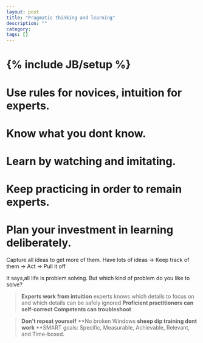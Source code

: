 ```yaml
---
layout: post
title: "Pragmatic thinking and learning"
description: ""
category: 
tags: []
---
```

{% include JB/setup %}
==========
Use rules for novices, intuition for experts.
==========
Know what you dont know.
==========
Learn by watching and imitating.
==========
Keep practicing in order to remain experts.
==========
Plan your investment in learning deliberately.
==========
Capture all ideas to get more of them.
Have lots of ideas -> Keep track of them -> Act -> Pull it off

It says,all life is problem solving. But which kind of problem do you like to solve?

> **Experts work from intuition** experts knows which details to focus on and which details can be safely ignored
> **Proficient practitioners can self-correct**
> **Competents can troubleshoot**

> **Don't repeat yourself**
> **No broken Windows
> **sheep dip training dont work**
> **SMART goals: Specific, Measurable, Achievable, Relevant, and Time-boxed.